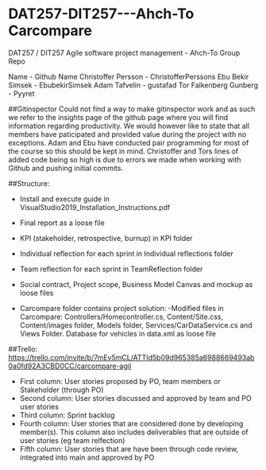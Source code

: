 # DAT257-DIT257---Ahch-To Carcompare
DAT257 / DIT257 Agile software project management - Ahch-To Group Repo

Name - Github Name
Christoffer Persson - ChristofferPerssons
Ebu Bekir Simsek - EbubekirSimsek
Adam Tafvelin - gustafad
Tor Falkenberg Gunberg - Pyyret

##Gitinspector
Could not find a way to make gitinspector work and as such we refer to the insights page of the github page where you will find information regarding productivity.
We would however like to state that all members have paticipated and provided value during the project with no exceptions. Adam and Ebu have conducted pair programming
for most of the course so this should be kept in mind. Christoffer and Tors lines of added code being so high is due to errors we made when working with Github and pushing initial commits.

##Structure:
  - Install and execute guide in VisualStudio2019_Installation_Instructions.pdf
  
  - Final report as a loose file
  
  - KPI (stakeholder, retrospective, burnup) in KPI folder
  
  - Individual reflection for each sprint in Individual reflections folder
  
  - Team reflection for each sprint in TeamReflection folder
  
  - Social contract, Project scope, Business Model Canvas and mockup as loose files
  
  - Carcompare folder contains project solution:
      -Modified files in Carcompare: Controllers/Homecontroller.cs, Content/Site.css, Content/images folder, 
        Models folder, Services/CarDataService.cs and Views Folder. Database for vehicles in data.xml as loose file
      
##Trello: https://trello.com/invite/b/7mEv5mCL/ATTId5b09d965385a6988669493ab0a0fd92A3CBD0CC/carcompare-agil
  - First column: User stories proposed by PO, team members or Stakeholder (through PO)
  - Second column: User stories discussed and approved by team and PO user stories
  - Third column: Sprint backlog
  - Fourth column: User stories that are considered done by developing member(s). This column also includes deliverables that are outside of user stories (eg team relfection)
  - Fifth column: User stories that are have been through code review, integrated into main and approved by PO
  



